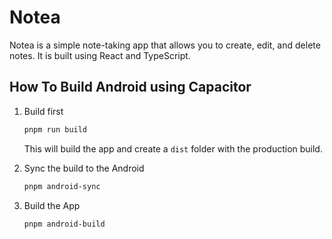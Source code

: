 # Notea

Notea is a simple note-taking app that allows you to create, edit, and delete notes. It is built using React and TypeScript.

## How To Build Android using Capacitor

1. Build first

   ```bash
   pnpm run build
   ```

    This will build the app and create a `dist` folder with the production build.

2. Sync the build to the Android

   ```bash
   pnpm android-sync
   ```

3. Build the App

   ```bash
   pnpm android-build
   ```
